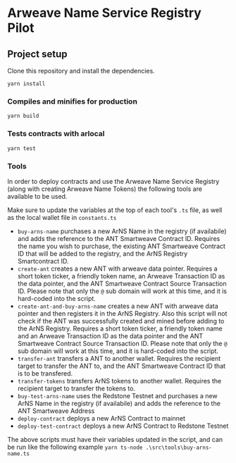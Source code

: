 # Arweave Name Service Registry Pilot

## Project setup

Clone this repository and install the dependencies.

```
yarn install
```

### Compiles and minifies for production

```
yarn build
```

### Tests contracts with arlocal

```
yarn test
```

### Tools

In order to deploy contracts and use the Arweave Name Service Registry (along with creating Arweave Name Tokens) the following tools are available to be used.

Make sure to update the variables at the top of each tool's `.ts` file, as well as the local wallet file in `constants.ts`

- `buy-arns-name` purchases a new ArNS Name in the registry (if availabile) and adds the reference to the ANT Smartweave Contract ID. Requires the name you wish to purchase, the existing ANT Smartweave Contract ID that will be added to the registry, and the ArNS Registry Smartcontract ID.
- `create-ant` creates a new ANT with arweave data pointer. Requires a short token ticker, a friendly token name, an Arweave Transaction ID as the data pointer, and the ANT Smartweave Contract Source Transaction ID. Please note that only the `@` sub domain will work at this time, and it is hard-coded into the script.
- `create-ant-and-buy-arns-name` creates a new ANT with arweave data pointer and then registers it in the ArNS Registry. Also this script will not check if the ANT was successfully created and mined before adding to the ArNS Registry. Requires a short token ticker, a friendly token name and an Arweave Transaction ID as the data pointer and the ANT Smartweave Contract Source Transaction ID. Please note that only the `@` sub domain will work at this time, and it is hard-coded into the script.
- `transfer-ant` transfers a ANT to another wallet. Requires the recipient target to transfer the ANT to, and the ANT Smartweave Contract ID that is to be transfered.
- `transfer-tokens` transfers ArNS tokens to another wallet. Requires the recipient target to transfer the tokens to.
- `buy-test-arns-name` uses the Redstone Testnet and purchases a new ArNS Name in the registry (if availabile) and adds the reference to the ANT Smartweave Address
- `deploy-contract` deploys a new ArNS Contract to mainnet
- `deploy-test-contract` deploys a new ArNS Contract to Redstone Testnet

The above scripts must have their variables updated in the script, and can be run like the following example
`yarn ts-node .\src\tools\buy-arns-name.ts`
